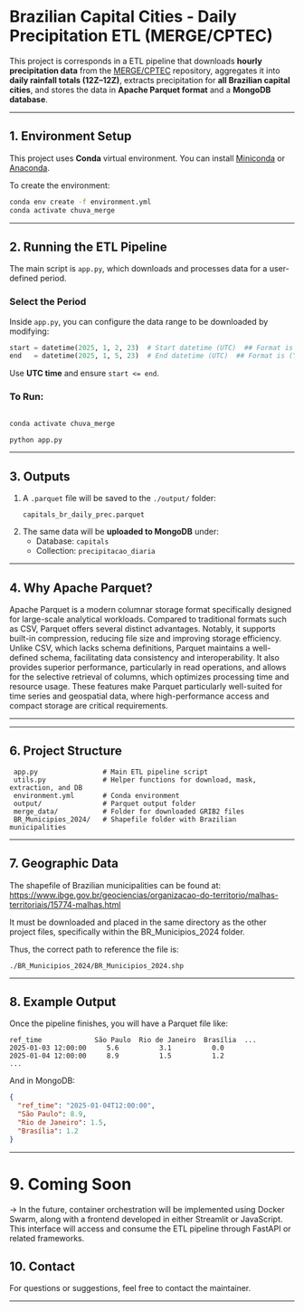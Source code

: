 # Brazilian Capital Cities - Daily Precipitation ETL (MERGE/CPTEC)

This project is corresponds in a ETL pipeline that downloads **hourly precipitation data** from the [MERGE/CPTEC](https://ftp.cptec.inpe.br/modelos/tempo/MERGE/GPM/HOURLY/) repository, aggregates it into **daily rainfall totals (12Z–12Z)**, extracts precipitation for **all Brazilian capital cities**, and stores the data in **Apache Parquet format** and a **MongoDB database**.

---

## 1. Environment Setup

This project uses **Conda** virtual environment. You can install [Miniconda](https://docs.conda.io/en/latest/miniconda.html) or [Anaconda](https://www.anaconda.com/).

To create the environment:

```bash
conda env create -f environment.yml
conda activate chuva_merge
```

---

## 2. Running the ETL Pipeline

The main script is `app.py`, which downloads and processes data for a user-defined period.

### Select the Period

Inside `app.py`, you can configure the data range to be downloaded by modifying:

```python
start = datetime(2025, 1, 2, 23)  # Start datetime (UTC)  ## Format is (YYYY, M, D, HH)
end   = datetime(2025, 1, 5, 23)  # End datetime (UTC)  ## Format is (YYYY, M, D, HH)
```

Use **UTC time** and ensure `start <= end`.

### To Run:

```bash

conda activate chuva_merge

python app.py

```

---

## 3. Outputs

1. A `.parquet` file will be saved to the `./output/` folder:
   ```
   capitals_br_daily_prec.parquet
   ```
2. The same data will be **uploaded to MongoDB** under:
   - Database: `capitals`
   - Collection: `precipitacao_diaria`

---

## 4. Why Apache Parquet?

Apache Parquet is a modern columnar storage format specifically designed for large-scale analytical workloads. Compared to traditional formats such as CSV, Parquet offers several distinct advantages. Notably, it supports built-in compression, reducing file size and improving storage efficiency. Unlike CSV, which lacks schema definitions, Parquet maintains a well-defined schema, facilitating data consistency and interoperability. It also provides superior performance, particularly in read operations, and allows for the selective retrieval of columns, which optimizes processing time and resource usage. These features make Parquet particularly well-suited for time series and geospatial data, where high-performance access and compact storage are critical requirements.

---


---

## 6. Project Structure

```
 app.py                # Main ETL pipeline script
 utils.py              # Helper functions for download, mask, extraction, and DB
 environment.yml       # Conda environment
 output/               # Parquet output folder
 merge_data/           # Folder for downloaded GRIB2 files
 BR_Municipios_2024/   # Shapefile folder with Brazilian municipalities
```

---

## 7. Geographic Data

The shapefile of Brazilian municipalities can be found at: https://www.ibge.gov.br/geociencias/organizacao-do-territorio/malhas-territoriais/15774-malhas.html

It must be downloaded and placed in the same directory as the other project files, specifically within the BR_Municipios_2024 folder.

Thus, the correct path to reference the file is: 

```
./BR_Municipios_2024/BR_Municipios_2024.shp
```

---

## 8. Example Output

Once the pipeline finishes, you will have a Parquet file like:

```
ref_time             São Paulo  Rio de Janeiro  Brasília  ...
2025-01-03 12:00:00     5.6          3.1          0.0
2025-01-04 12:00:00     8.9          1.5          1.2
...
```

And in MongoDB:

```json
{
  "ref_time": "2025-01-04T12:00:00",
  "São Paulo": 8.9,
  "Rio de Janeiro": 1.5,
  "Brasília": 1.2
}
```

---
# 9. Coming Soon
-> In the future, container orchestration will be implemented using Docker Swarm, along with a frontend developed in either Streamlit or JavaScript. This interface will access and consume the ETL pipeline through FastAPI or related frameworks.


## 10. Contact

For questions or suggestions, feel free to contact the maintainer.

---

